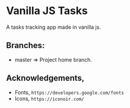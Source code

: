 # Vanilla JS Tasks

A tasks tracking app made in vanilla js.

## Branches:

- master => Project home branch.

## Acknowledgements,

- Fonts, `https://developers.google.com/fonts`
- Icons, `https://iconoir.com/`
